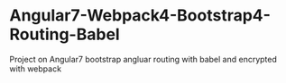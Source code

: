 # Angular7-Webpack4-Bootstrap4-Routing-Babel
Project on Angular7 bootstrap angluar routing with babel and encrypted with webpack
